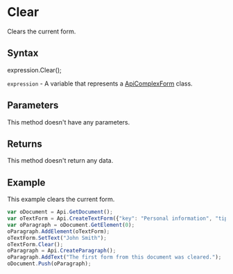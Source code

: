 # Clear

Clears the current form.

## Syntax

expression.Clear();

`expression` - A variable that represents a [ApiComplexForm](../ApiComplexForm.md) class.

## Parameters

This method doesn't have any parameters.

## Returns

This method doesn't return any data.

## Example

This example clears the current form.

```javascript
var oDocument = Api.GetDocument();
var oTextForm = Api.CreateTextForm({"key": "Personal information", "tip": "Enter your first name", "required": true, "placeholder": "First name", "comb": true, "maxCharacters": 10, "cellWidth": 3, "multiLine": false, "autoFit": false});
var oParagraph = oDocument.GetElement(0);
oParagraph.AddElement(oTextForm);
oTextForm.SetText("John Smith");
oTextForm.Clear();
oParagraph = Api.CreateParagraph();
oParagraph.AddText("The first form from this document was cleared.");
oDocument.Push(oParagraph);
```

